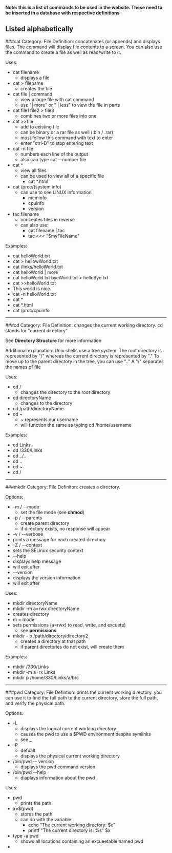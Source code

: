 **Note: this is a list of commands to be used in the website. These need to be inserted in a database with respective definitions**

## Listed alphabetically

###cat
Category: File 
Definition: concatenates (or appends) and displays files.
The command will display file contents to a screen. You can also use the command
to create a file as well as read/write to it. 

Uses: 
+ cat filename
  + displays a file
+ cat > filename
  + creates the file
+ cat file | command
  + view a large file with cat command
  + use "| more" or " | less" to view the file in parts
+ cat file1 file2 > file3
  + combines two or more files into one
+ cat >>file
  + add to existing file
  + can be binary or a rar file as well (.bin / .rar)
  + must follow this command with text to enter
  + enter "ctrl-D" to stop entering text
+ cat -n file
  + numbers each line of the output
  + also can type cat --number file
+ cat *
  + view all files
  + can be used to view all of a specific file
    + cat *.html
+ cat /proc/(system info)
  + can use to see LINUX information
    + meminfo
    + cpuinfo
    + version
+ tac filename
  + conceates files in reverse
  + can also use:
    + cat filename | tac
    + tac <<< "$myFileName"


Examples:
+ cat helloWorld.txt
+ cat > hellowWorld.txt
+ cat /links/helloWorld.txt
+ cat helloWorld | more
+ cat helloWorld.txt byeWorld.txt > helloBye.txt
+  cat >>helloWorld.txt
  + This world is nice. <ctrl-D>
+ cat -n helloWorld.txt
+ cat *
+ cat *.html
+ cat /proc/cpuinfo

-------

###cd
Category: File
Definition: changes the current working directory. cd stands for "current directory" 

See **Directory Structure** for more information

Additional explanation: Unix shells use a tree system. The root directory is represented by "/" whereas
the current directory is represented by "."
To move up to the parent directory in the tree, you can use ".."
A "/" separates the names of file 


Uses:
+ cd /
  + changes the directory to the root directory
+ cd directoryName
  + changes to the directory
+ cd /path/directoryName
+ cd ~
   + ~ represents our username
   +  will function the same as typing cd /home/username

Examples:
+ cd Links
+ cd /330/Links
+ cd ../..
+ cd ..
+ cd ~
+ cd /


--------------

###mkdir
Category: File
Definiton: creates a directory.

Options:
+ -m / --mode
  + set the file mode (see **chmod**)
+ -p / --parents
  + create parent directory
  + if directory exists, no response will appear
+  -v / --verbose
  + prints a message for each created directory
+  -Z / --context
  + sets the SELinux security context
+  --help
  + displays help message
  + will exit after
+  --version
  + displays the version information
  + will exit after

Uses:
+ mkdir directoryName
+  mkdir -m a=rwx directoryName
  + creates directory
  + m = mode
  + sets permissions (a=rwx) to read, write, and excuete)
    + see **permissions**
  + mkdir - p /path/directory/directory2
    + creates a directory at that path
    + if parent directories do not exist, will create them

Examples:
+ mkdir /330/Links
+ mkdir -m a=rx Links
+ mkdir p /home/330/Links/a/b/c

-------------

###pwd
Category: File
Defintion: prints the current working directory. you can use it to find the full path to the current directory,
store the full path, and verify the physical path.

Options:
+ -L
  + displays the logical current working directory
  + causes the pwd to use a $PWD environment despite symlinks
  + see **_**
+ -P
  + defualt
  + displays the physical current working directory
+ /bin/pwd -- version
  + displays the pwd command version
+ /bin/pwd --help
  + diaplays information about the pwd

Uses:
+ pwd
  + prints the path
+ x=$(pwd)
  + stores the path
  + can do with the variable
    + echo "The current working directory: $x"
    + printf "The current directory is: %s" $x
+ type -a pwd
  + shows all locations containing an excueetable named pwd
+ 





